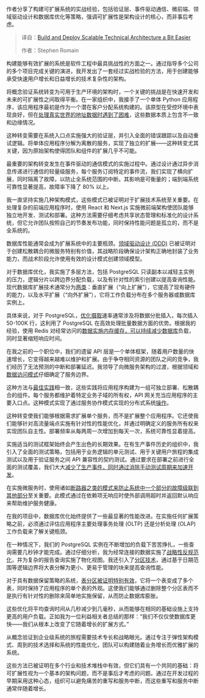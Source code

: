 <!--
title: 更轻松地构建和部署可扩展的技术架构
cover: https://cdn.thenewstack.io/media/2025/06/ff66e75c-studio-republic-fotkkqwnmq4-unsplash-scaled.jpg
summary: 作者分享了构建可扩展系统的实战经验，包括验证层、事件驱动通信、微前端、领域驱动设计和数据库优化等策略，强调可扩展性是架构设计的核心，而非事后考虑。
-->

作者分享了构建可扩展系统的实战经验，包括验证层、事件驱动通信、微前端、领域驱动设计和数据库优化等策略，强调可扩展性是架构设计的核心，而非事后考虑。

> 译自：[Build and Deploy Scalable Technical Architecture a Bit Easier](https://thenewstack.io/build-and-deploy-scalable-technical-architecture-a-bit-easier/)
> 
> 作者：Stephen Romain

构建能够有效扩展的系统是软件工程中最具挑战性的方面之一。通过指导多个公司的多个项目完成关键的演进，我开发出了一套经过实战检验的方法，用于创建能够承受快速用户增长和日益增长的技术复杂性的架构。

将概念验证系统转变为可用于生产环境的架构时，一个关键的挑战是在快速开发和未来的可扩展性之间取得平衡。在一家组织中，我接手了一个单体 Python 应用程序，该应用程序最初是作为一个潜在客户分配系统构建的。该原型在受控环境中表现良好，但在[处理真实世界的地址数据时遇到了困难](https://thenewstack.io/ai-adoption-why-businesses-struggle-to-move-from-development-to-production/)，这些数据本质上包含不一致和边缘情况。

这种转变需要在系统入口点实施强大的验证层，并引入全面的错误跟踪以及自动重试逻辑。将单体应用程序分解为离散的服务，实现了独立的扩展——这种转变尤其关键，因为原始架构使得团队和组件的扩展几乎不可能。

最重要的架构转变发生在事件驱动的通信模式的实施过程中。通过设计通过异步消息传递进行通信的轻量级服务，每个服务订阅特定的事件流，我们实现了横向扩展，同时隔离了故障，以防止全系统范围的中断。其影响是可衡量的；端到端系统可靠性显著提高，故障率下降了 80% 以上。

我一直坚持实施几种架构模式，这些模式已被证明对于扩展技术系统至关重要。在处理复杂的前端应用程序时，使用 React 和 Next.js 实施微前端架构使团队能够独立地开发、测试和部署。这种方法需要仔细考虑共享状态管理和标准化的设计系统，但它允许团队按照自己的节奏发布功能，同时保持性能问题是孤立的，而不是全系统的。

数据库性能通常会成为扩展系统中的主要瓶颈。[领域驱动设计 (DDD)](https://www.geeksforgeeks.org/best-practices-for-microservices-architecture/) 已被证明对于创建松散耦合的微服务特别有价值，其战略阶段确保设计架构正确地封装了业务能力，而战术阶段允许使用有效的设计模式创建领域模型。

对于数据库优化，我实施了多层方法，包括 PostgreSQL 只读副本以减轻主实例的压力，逻辑分片以跨边界分配负载，以及有针对性的索引创建以提高查询性能。现代数据库扩展技术通常分为[两类](https://www.instaclustr.com/education/postgresql/scaling-postgresql-challenges-tools-and-best-practices/)：垂直扩展（“向上扩展”），它提高了现有硬件的能力，以及水平扩展（“向外扩展”），它将工作负载分布在多个服务器或数据库实例上。

具体来说，对于 PostgreSQL，[优化摄取](https://www.timescale.com/learn/best-practices-for-scaling-postgresql)速率通常涉及将数据分批插入，每次插入 50-100K 行，这利用了 PostgreSQL 在高效处理批量数据方面的优势。根据我的经验，使用 Redis 对经常访问的[数据实施内存缓存，可以持续减少数据库](https://thenewstack.io/how-open-source-and-time-series-data-fit-together/)负载，同时显著缩短响应时间。

在我之前的一个职位中，我们的遗留 API 层是一个单体框架，随着用户数量的快速增长，它变得越来越难以维护和扩展。由于争夺相同资源的团队之间的竞争，我们经历了无法预测的中断和部署延迟。我领导了向微服务架构的过渡，根据领域和[数据访问模式](https://thenewstack.io/kumo-surfaces-structured-data-patterns-generative-ai-misses/)仔细确定了服务边界。

这种方法与[最佳实践](https://microservices.io/patterns/microservices.html)相一致，这些实践将应用程序构建为一组可独立部署、松散耦合的组件。每个服务都维护着特定业务子域的所有权，API 网关充当应用程序的主要入口点。这种模式实现了通过服务协作模式实现的分布式系统[操作](https://thenewstack.io/how-saas-based-global-server-load-balancing-eases-it-burden/)。

这种转变使我们能够根据需求扩展单个服务，而不是扩展整个应用程序。它还使我们能够针对高流量端点实施有针对性的性能优化，并通过明确定义的服务所有权来实现团队自主性。部署频率从每两周一次增加到每天一次，系统可靠性显着提高。

实施适当的测试框架始终会产生出色的长期效果。在有生产事件历史的组织中，我引入了全面的测试策略，包括用于业务逻辑的单元测试、用于关键用户旅程的集成测试以及用于验证服务之间 API 兼容性的契约测试。通过要求在部署之前进行全面的测试覆盖，我们大大[减少了生产事件，同时通过消除手动测试周期来加速开发](https://thenewstack.io/boost-developer-productivity-by-reducing-their-paper-cuts/)。

在实施微服务时，使用诸如[断路器之类的模式来防止系统中一个部分的故障级联到其他部分](https://www.capitalone.com/tech/software-engineering/10-microservices-best-practices/)至关重要。此模式通过在依赖项无响应时使外部调用超时并返回默认响应来帮助维护服务健康。

在我的项目中，数据库优化始终提供了一些最显著的性能改进。在实施任何扩展策略之前，必须通过评估应用程序主要处理事务处理 (OLTP) 还是分析处理 (OLAP) 工作负载来了解关键瓶颈。

在一种情况下，我们的 PostgreSQL 实例在不断增加的负载下苦苦挣扎，一些查询需要几秒钟才能完成。通过仔细分析，我为经常连接的数据实施了[战略性反规范化](https://keyholesoftware.com/best-practices-for-scaling-a-postgresql-database/)，并为复杂的报告查询实施了物化视图。我还引入了[分区技术](https://www.timescale.com/learn/guide-to-postgresql-scaling)，通过基于日期范围等逻辑边界将大表分解为更小、更易于管理的块来提高查询性能。

对于具有数据保留策略的系统，[表分区被证明特别有效](https://onesignal.com/blog/lessons-learned-from-5-years-of-scaling-postgresql/)，它将一个表变成了多个表，同时保持了应用程序的单个表的外观。这使我们能够通过删除整个分区表而不是执行有针对性的删除来简单地实施保留，从而防止数据库膨胀。

这些优化将平均查询时间从几秒减少到几毫秒，从而能够在相同的基础设施上支持更高的用户负载。正如我为一位利益相关者总结的那样：“我们不仅仅使数据库更快——我们从根本上改变了它随着增长的扩展方式。”

从概念验证到企业级系统的旅程需要技术专长和战略眼光。通过专注于弹性架构模式、周到的技术选择和系统的性能优化，团队可以构建随着业务增长而优雅扩展的系统。

这些方法已被证明在多个行业和技术堆栈中有效，但它们具有一个共同的基础：将可扩展性视为一个基本的架构问题，而不是事后才考虑的问题。通过在开发过程的早期采用这种心态，组织可以避免痛苦的重写和服务中断，而这些重写和服务中断通常伴随着增长。